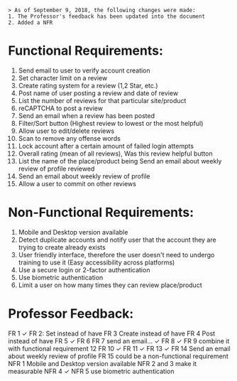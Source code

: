 ```
> As of September 9, 2018, the following changes were made:
1. The Professor's feedback has been updated into the document 
2. Added a NFR 
```

# Functional Requirements:
1.	Send email to user to verify account creation 
2.	Set character limit on a review 
3.	Create rating system for a review (1,2 Star, etc.)  
4.	Post name of user posting a review and date of review 
5.	List the number of reviews for that particular site/product 
6.	reCAPTCHA to post a review 
7.	Send an email when a review has been posted 
8.	Filter/Sort button (Highest review to lowest or the most helpful)
9.	Allow user to edit/delete reviews 
10.	Scan to remove any offense words
11.	Lock account after a certain amount of failed login attempts
12.	Overall rating (mean of all reviews), Was this review helpful button
13.	List the name of the place/product being Send an email about weekly review of profile  reviewed
14.	Send an email about weekly review of profile 
15.	Allow a user to commit on other reviews 

# Non-Functional Requirements:
1.	Mobile and Desktop version available 
2.	Detect duplicate accounts and notify user that the account they are trying to create already exists 
3.	User friendly interface, therefore the user doesn't need to undergo training to use it (Easy accessibility across platforms)
4.	Use a secure login or 2-factor authentication
5.	Use biometric authentication 
6.  Limit a user on how many times they can review place/product

# Professor Feedback:
FR 1 ✓
FR 2: Set instead of have 
FR 3 Create instead of have
FR 4 Post instead of have
FR 5 ✓
FR 6
FR 7 send an email... ✓
FR 8 ✓
FR 9 combine it with functional requirement 12
FR 10 ✓
FR 11 ✓
FR 13 ✓
FR 14 Send an email about weekly review of profile 
FR 15 could be a non-functional requirement
NFR 1 Mobile and Desktop version available 
NFR 2 and 3 make it measurable
NFR 4 ✓
NFR 5 use biometric authentication 


